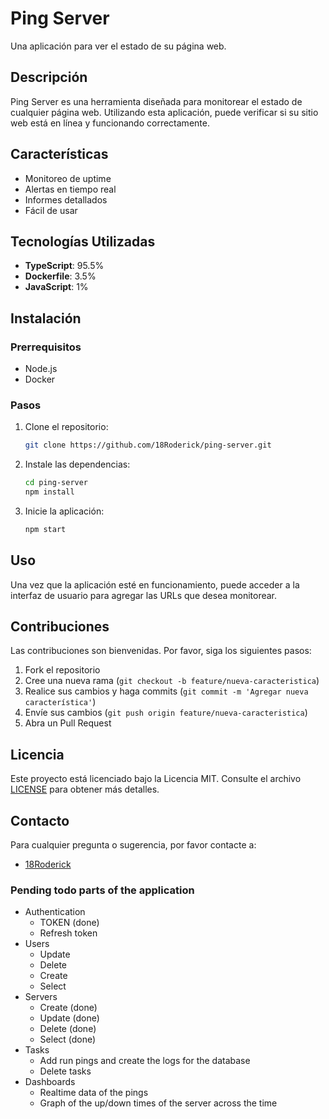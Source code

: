 # Ping Server

Una aplicación para ver el estado de su página web.

## Descripción

Ping Server es una herramienta diseñada para monitorear el estado de cualquier página web. Utilizando esta aplicación, puede verificar si su sitio web está en línea y funcionando correctamente.

## Características

- Monitoreo de uptime
- Alertas en tiempo real
- Informes detallados
- Fácil de usar

## Tecnologías Utilizadas

- **TypeScript**: 95.5%
- **Dockerfile**: 3.5%
- **JavaScript**: 1%

## Instalación

### Prerrequisitos

- Node.js
- Docker

### Pasos

1. Clone el repositorio:
    ```sh
    git clone https://github.com/18Roderick/ping-server.git
    ```

2. Instale las dependencias:
    ```sh
    cd ping-server
    npm install
    ```

3. Inicie la aplicación:
    ```sh
    npm start
    ```

## Uso

Una vez que la aplicación esté en funcionamiento, puede acceder a la interfaz de usuario para agregar las URLs que desea monitorear.

## Contribuciones

Las contribuciones son bienvenidas. Por favor, siga los siguientes pasos:

1. Fork el repositorio
2. Cree una nueva rama (`git checkout -b feature/nueva-caracteristica`)
3. Realice sus cambios y haga commits (`git commit -m 'Agregar nueva característica'`)
4. Envíe sus cambios (`git push origin feature/nueva-caracteristica`)
5. Abra un Pull Request

## Licencia

Este proyecto está licenciado bajo la Licencia MIT. Consulte el archivo [LICENSE](LICENSE) para obtener más detalles.

## Contacto

Para cualquier pregunta o sugerencia, por favor contacte a:
- [18Roderick](https://github.com/18Roderick)

### Pending todo parts of the application

- Authentication
  - TOKEN (done)
  - Refresh token
- Users
  - Update
  - Delete
  - Create
  - Select
- Servers
  - Create (done)
  - Update (done)
  - Delete (done)
  - Select (done)
- Tasks
  - Add run pings and create the logs for the database
  - Delete tasks
- Dashboards
  - Realtime data of the pings
  - Graph of the up/down times of the server across the time
